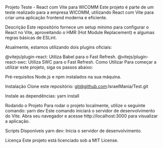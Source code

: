 Projeto Teste - React com Vite para WICOMM
Este projeto é parte de um teste realizado para a empresa WICOMM, utilizando React com Vite para criar uma aplicação frontend moderna e eficiente.

Descrição
Este repositório fornece um setup mínimo para configurar o React no Vite, aproveitando o HMR (Hot Module Replacement) e algumas regras básicas de ESLint.

Atualmente, estamos utilizando dois plugins oficiais:

@vitejs/plugin-react: Utiliza Babel para o Fast Refresh.
@vitejs/plugin-react-swc: Utiliza SWC para o Fast Refresh.
Como Utilizar
Para começar a utilizar este projeto, siga os passos abaixo:

Pré-requisitos
Node.js e npm instalados na sua máquina.

Instalação
Clone este repositório:
git@github.com:IsraelMania/Test.git

Instale as dependências:
yarn install

Rodando o Projeto
Para rodar o projeto localmente, utilize o seguinte comando:
yarn dev
Este comando iniciará o servidor de desenvolvimento do Vite. Abra seu navegador e acesse http://localhost:3000 para visualizar a aplicação.

Scripts Disponíveis
yarn dev: Inicia o servidor de desenvolvimento.

Licença
Este projeto está licenciado sob a MIT License.
